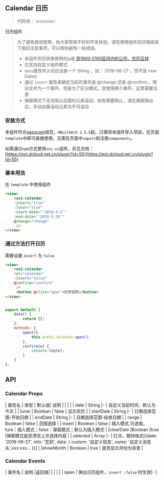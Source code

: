 

## Calendar 日历
> 代码块： `uCalendar`


日历组件

> 为了避免错误使用，给大家带来不好的开发体验，请在使用组件前仔细阅读下面的注意事项，可以帮你避免一些错误。
> - 本组件农历转换使用的js是 [@1900-2100区间内的公历、农历互转](https://github.com/jjonline/calendar.js)  
> - 仅支持自定义组件模式
> - `date`属性传入的应该是一个 String ，如： 2019-06-27 ，而不是 new Date()
> - 通过 `insert` 属性来确定当前的事件是 @change 还是 @confirm 。理应合并为一个事件，但是为了区分模式，现使用两个事件，这里需要注意
> - 弹窗模式下无法阻止后面的元素滚动，如有需要阻止，请在弹窗弹出后，手动设置滚动元素为不可滚动


### 安装方式

本组件符合[easycom](https://uniapp.dcloud.io/collocation/pages?id=easycom)规范，`HBuilderX 2.5.5`起，只需将本组件导入项目，在页面`template`中即可直接使用，无需在页面中`import`和注册`components`。

如需通过`npm`方式使用`uni-ui`组件，另见文档：[https://ext.dcloud.net.cn/plugin?id=55](https://ext.dcloud.net.cn/plugin?id=55)

### 基本用法

在 ``template`` 中使用组件

```html
<view>
	<uni-calendar 
	:insert="true"
	:lunar="true" 
	:start-date="'2019-3-2'"
	:end-date="'2019-5-20'"
	@change="change"
	 />
</view>
```

### 通过方法打开日历

需要设置 `insert` 为 `false`

```html
<view>
	<uni-calendar 
	ref="calendar"
	:insert="false"
	@confirm="confirm"
	 />
	 <button @click="open">打开日历</button>
</view>
```

```javascript

export default {
	data() {
		return {};
	},
	methods: {
		open(){
			this.$refs.calendar.open();
		},
		confirm(e) {
			console.log(e);
		}
	}
};

```


## API

### Calendar Props

|  属性名	|    类型	| 默认值| 说明																													|
| 		| 																													|
| date		| String	|-		| 自定义当前时间，默认为今天																							|
| lunar		| Boolean	| false	| 显示农历																												|
| startDate	| String	|-		| 日期选择范围-开始日期																									|
| endDate	| String	|-		| 日期选择范围-结束日期																									|
| range		| Boolean	| false	| 范围选择																												|
| insert	| Boolean	| false	| 插入模式,可选值，ture：插入模式；false：弹窗模式；默认为插入模式														|
|clearDate	|Boolean	|true	|弹窗模式是否清空上次选择内容	|
| selected	| Array		|-		| 打点，期待格式[{date: '2019-06-27', info: '签到', data: { custom: '自定义信息', name: '自定义消息头',xxx:xxx... }}]	|
|showMonth	| Boolean	| true	| 是否显示月份为背景																									|

### Calendar Events

|  事件名		| 说明								|返回值|
| 								|		| 									|
| open	| 弹出日历组件，`insert :false` 时生效|- 	|



